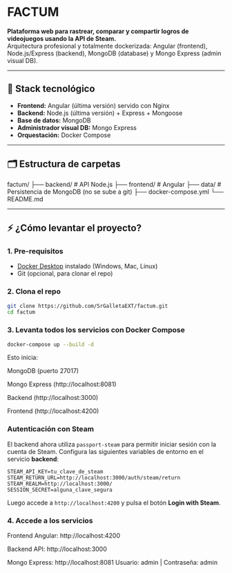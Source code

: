 # FACTUM

**Plataforma web para rastrear, comparar y compartir logros de videojuegos usando la API de Steam.**  
Arquitectura profesional y totalmente dockerizada: Angular (frontend), Node.js/Express (backend), MongoDB (database) y Mongo Express (admin visual DB).

---

## 🚀 Stack tecnológico

- **Frontend:** Angular (última versión) servido con Nginx
- **Backend:** Node.js (última versión) + Express + Mongoose
- **Base de datos:** MongoDB
- **Administrador visual DB:** Mongo Express
- **Orquestación:** Docker Compose

---

## 🗂️ Estructura de carpetas
factum/
├── backend/ # API Node.js
├── frontend/ # Angular
├── data/ # Persistencia de MongoDB (no se sube a git)
├── docker-compose.yml
└── README.md

---

## ⚡ ¿Cómo levantar el proyecto?

### 1. **Pre-requisitos**

- [Docker Desktop](https://www.docker.com/products/docker-desktop/) instalado (Windows, Mac, Linux)
- Git (opcional, para clonar el repo)

### 2. **Clona el repo**

```bash
git clone https://github.com/SrGalletaEXT/factum.git
cd factum
```
### **3. Levanta todos los servicios con Docker Compose**
```bash
docker-compose up --build -d
```
Esto inicia:

MongoDB (puerto 27017)

Mongo Express (http://localhost:8081)

Backend (http://localhost:3000)

Frontend (http://localhost:4200)

### Autenticación con Steam

El backend ahora utiliza `passport-steam` para permitir iniciar sesión con la cuenta de Steam. Configura las siguientes variables de entorno en el servicio **backend**:

```
STEAM_API_KEY=tu_clave_de_steam
STEAM_RETURN_URL=http://localhost:3000/auth/steam/return
STEAM_REALM=http://localhost:3000/
SESSION_SECRET=alguna_clave_segura
```

Luego accede a `http://localhost:4200` y pulsa el botón **Login with Steam**.

### **4. Accede a los servicios**

Frontend Angular: http://localhost:4200

Backend API: http://localhost:3000

Mongo Express: http://localhost:8081
Usuario: admin | Contraseña: admin

